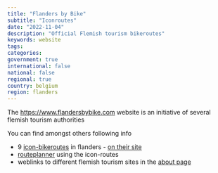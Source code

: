 ```yaml
---
title: "Flanders by Bike"
subtitle: "Iconroutes"
date: "2022-11-04"
description: "Official Flemish tourism bikeroutes"
keywords: website
tags:
categories: 
government: true
international: false
national: false
regional: true
country: belgium
region: flanders
---
```

The https://www.flandersbybike.com website is an initiative of several flemish tourism authorities

You can find amongst others following info
- 9 [icon-bikeroutes](/website/com.flandersbybike) in flanders - [on their site](https://www.flandersbybike.com/#routes)
- [routeplanner](https://beta.nodemapp.com/nl/cycling/iconroutes) using the icon-routes
- weblinks to different flemish tourism sites in the [about page](https://www.flandersbybike.com/about-us)
